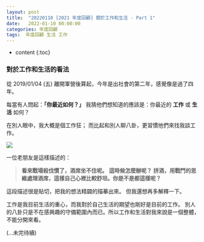 ```yaml
---
layout: post
title:  "20220110 [2021 年度回顧] 關於工作和生活 - Part 1"
date:   2022-01-10 00:00:00
categories: 年度回顧
tags:  年度回顧 生活 工作
---
```



* content
{:toc}


### 對於工作和生活的看法
從 2019/01/04 (五) 離開軍營後算起，今年是出社會的第二年，感覺像是過了四年。

每當有人問起：**「你最近如何？」**
我猜他們想知道的應該是：你最近的 **工作** 或 **生活** 如何？

在別人眼中，我大概是個工作狂；
而比起和別人聊八卦，更習慣他們來找我談工作。

![](https://i.imgur.com/fmVxH9X.jpg)

一位老朋友是這樣描述的：
> **看來戰場殺伐慣了，酒席坐不住呢。**
> **這時候怎麼辦呢？**
> **拼酒，用戰鬥的思維處理酒席，這樣自己心裡比較舒坦。你是不是都這樣呢？**

這段描述很是貼切，把我的想法精闢的描摹出來。
但我還想再多解釋一下。

工作是我目前生活的重心，而我對於自己生活的期望也剛好是目前的工作。
別人的八卦只是不在感興趣的守備範圍內而已。所以工作和生活對我來說是一個整體，不能分開來看。

(...未完待續)
